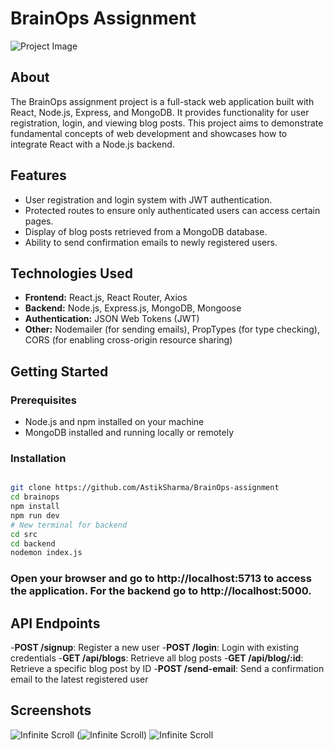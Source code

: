 # BrainOps Assignment

![Project Image](https://s3.amazonaws.com/contents.newzenler.com/6034/courses/39920/data/thumb/s-3.jpg)

## About

The BrainOps assignment project is a full-stack web application built with React, Node.js, Express, and MongoDB. It provides functionality for user registration, login, and viewing blog posts. This project aims to demonstrate fundamental concepts of web development and showcases how to integrate React with a Node.js backend.

## Features

- User registration and login system with JWT authentication.
- Protected routes to ensure only authenticated users can access certain pages.
- Display of blog posts retrieved from a MongoDB database.
- Ability to send confirmation emails to newly registered users.

## Technologies Used

- **Frontend:** React.js, React Router, Axios
- **Backend:** Node.js, Express.js, MongoDB, Mongoose
- **Authentication:** JSON Web Tokens (JWT)
- **Other:** Nodemailer (for sending emails), PropTypes (for type checking), CORS (for enabling cross-origin resource sharing)

## Getting Started

### Prerequisites

- Node.js and npm installed on your machine
- MongoDB installed and running locally or remotely

### Installation

```bash

git clone https://github.com/AstikSharma/BrainOps-assignment
cd brainops
npm install
npm run dev
# New terminal for backend
cd src
cd backend
nodemon index.js

```
### Open your browser and go to http://localhost:5713 to access the application. For the backend go to http://localhost:5000.

## API Endpoints
-**POST /signup**: Register a new user
-**POST /login**: Login with existing credentials
-**GET /api/blogs**: Retrieve all blog posts
-**GET /api/blog/:id**: Retrieve a specific blog post by ID
-**POST /send-email**: Send a confirmation email to the latest registered user

## Screenshots
![Infinite Scroll](https://github.com/AstikSharma/BrainOps-assignment/assets/132981717/3696b591-3c6c-4409-980a-94bda315086e) 
(![Infinite Scroll](https://github.com/AstikSharma/BrainOps-assignment/assets/132981717/7cb368cb-5a21-4709-8cbb-9182933f4ba0))
![Infinite Scroll](https://github.com/AstikSharma/BrainOps-assignment/assets/132981717/5fe9d8a9-62d3-495a-b54b-9c6c7002ae2f)


